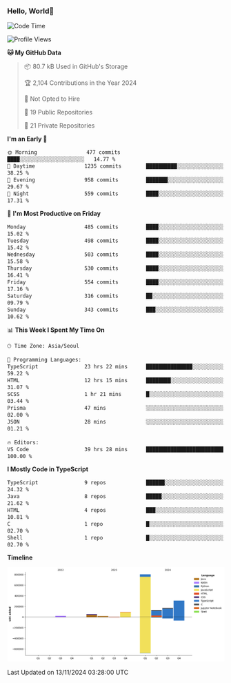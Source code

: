 
### Hello, World🐤

<!--START_SECTION:waka-->
![Code Time](http://img.shields.io/badge/Code%20Time-1%2C039%20hrs%2047%20mins-blue)

![Profile Views](http://img.shields.io/badge/Profile%20Views-2-blue)

**🐱 My GitHub Data** 

> 📦 80.7 kB Used in GitHub's Storage 
 > 
> 🏆 2,104 Contributions in the Year 2024
 > 
> 🚫 Not Opted to Hire
 > 
> 📜 19 Public Repositories 
 > 
> 🔑 21 Private Repositories 
 > 
**I'm an Early 🐤** 

```text
🌞 Morning                477 commits         ████░░░░░░░░░░░░░░░░░░░░░   14.77 % 
🌆 Daytime                1235 commits        ██████████░░░░░░░░░░░░░░░   38.25 % 
🌃 Evening                958 commits         ███████░░░░░░░░░░░░░░░░░░   29.67 % 
🌙 Night                  559 commits         ████░░░░░░░░░░░░░░░░░░░░░   17.31 % 
```
📅 **I'm Most Productive on Friday** 

```text
Monday                   485 commits         ████░░░░░░░░░░░░░░░░░░░░░   15.02 % 
Tuesday                  498 commits         ████░░░░░░░░░░░░░░░░░░░░░   15.42 % 
Wednesday                503 commits         ████░░░░░░░░░░░░░░░░░░░░░   15.58 % 
Thursday                 530 commits         ████░░░░░░░░░░░░░░░░░░░░░   16.41 % 
Friday                   554 commits         ████░░░░░░░░░░░░░░░░░░░░░   17.16 % 
Saturday                 316 commits         ██░░░░░░░░░░░░░░░░░░░░░░░   09.79 % 
Sunday                   343 commits         ███░░░░░░░░░░░░░░░░░░░░░░   10.62 % 
```


📊 **This Week I Spent My Time On** 

```text
🕑︎ Time Zone: Asia/Seoul

💬 Programming Languages: 
TypeScript               23 hrs 22 mins      ███████████████░░░░░░░░░░   59.22 % 
HTML                     12 hrs 15 mins      ████████░░░░░░░░░░░░░░░░░   31.07 % 
SCSS                     1 hr 21 mins        █░░░░░░░░░░░░░░░░░░░░░░░░   03.44 % 
Prisma                   47 mins             ░░░░░░░░░░░░░░░░░░░░░░░░░   02.00 % 
JSON                     28 mins             ░░░░░░░░░░░░░░░░░░░░░░░░░   01.21 % 

🔥 Editors: 
VS Code                  39 hrs 28 mins      █████████████████████████   100.00 % 
```

**I Mostly Code in TypeScript** 

```text
TypeScript               9 repos             ██████░░░░░░░░░░░░░░░░░░░   24.32 % 
Java                     8 repos             █████░░░░░░░░░░░░░░░░░░░░   21.62 % 
HTML                     4 repos             ███░░░░░░░░░░░░░░░░░░░░░░   10.81 % 
C                        1 repo              █░░░░░░░░░░░░░░░░░░░░░░░░   02.70 % 
Shell                    1 repo              █░░░░░░░░░░░░░░░░░░░░░░░░   02.70 % 
```



**Timeline**

![Lines of Code chart](https://raw.githubusercontent.com/jilpoom/jilpoom/main/assets/bar_graph.png)


 Last Updated on 13/11/2024 03:28:00 UTC
<!--END_SECTION:waka-->
